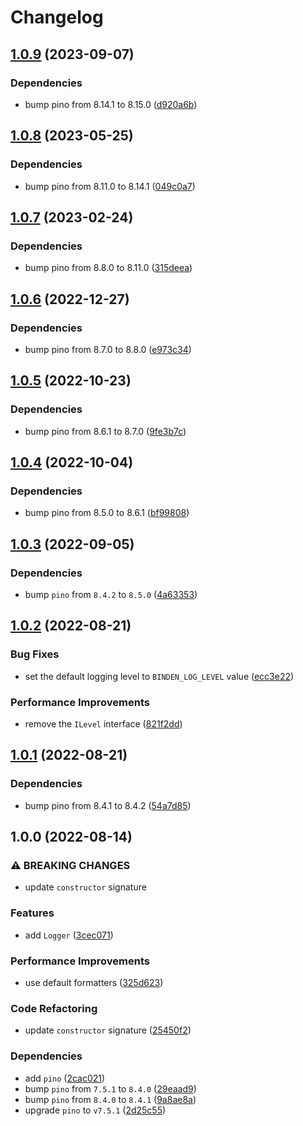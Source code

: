 # Changelog

## [1.0.9](https://github.com/binden-js/logger/compare/v1.0.8...v1.0.9) (2023-09-07)

### Dependencies

- bump pino from 8.14.1 to 8.15.0 ([d920a6b](https://github.com/binden-js/logger/commit/d920a6bb9a6b6cbef4220ffce4ca708ba6f50de8))

## [1.0.8](https://github.com/binden-js/logger/compare/v1.0.7...v1.0.8) (2023-05-25)

### Dependencies

- bump pino from 8.11.0 to 8.14.1 ([049c0a7](https://github.com/binden-js/logger/commit/049c0a713ef78ab86186bc870b32e1fba79f0f36))

## [1.0.7](https://github.com/binden-js/logger/compare/v1.0.6...v1.0.7) (2023-02-24)

### Dependencies

- bump pino from 8.8.0 to 8.11.0 ([315deea](https://github.com/binden-js/logger/commit/315deea01460b6ad1a563832d221a0b0bc50d195))

## [1.0.6](https://github.com/binden-js/logger/compare/v1.0.5...v1.0.6) (2022-12-27)

### Dependencies

- bump pino from 8.7.0 to 8.8.0 ([e973c34](https://github.com/binden-js/logger/commit/e973c3494731d2bc407db1af31b33c9803cc8453))

## [1.0.5](https://github.com/binden-js/logger/compare/v1.0.4...v1.0.5) (2022-10-23)

### Dependencies

- bump pino from 8.6.1 to 8.7.0 ([9fe3b7c](https://github.com/binden-js/logger/commit/9fe3b7c59eb4dcb7622a738677577ad1da9aac34))

## [1.0.4](https://github.com/binden-js/logger/compare/v1.0.3...v1.0.4) (2022-10-04)

### Dependencies

- bump pino from 8.5.0 to 8.6.1 ([bf99808](https://github.com/binden-js/logger/commit/bf9980849016ba30310a324daddbd619d1a85287))

## [1.0.3](https://github.com/binden-js/logger/compare/v1.0.2...v1.0.3) (2022-09-05)

### Dependencies

- bump `pino` from `8.4.2` to `8.5.0` ([4a63353](https://github.com/binden-js/logger/commit/4a63353c4959db93a0658499a0fa11cb3471283f))

## [1.0.2](https://github.com/binden-js/logger/compare/v1.0.1...v1.0.2) (2022-08-21)

### Bug Fixes

- set the default logging level to `BINDEN_LOG_LEVEL` value ([ecc3e22](https://github.com/binden-js/logger/commit/ecc3e22fea74c2959d85386cd9489f5d6f847cde))

### Performance Improvements

- remove the `ILevel` interface ([821f2dd](https://github.com/binden-js/logger/commit/821f2dd89b5565f7fc7ed4cd03a019cc57889eb2))

## [1.0.1](https://github.com/binden-js/logger/compare/v1.0.0...v1.0.1) (2022-08-21)

### Dependencies

- bump pino from 8.4.1 to 8.4.2 ([54a7d85](https://github.com/binden-js/logger/commit/54a7d85a4a83bb89391a23861e92c107f1e5ad26))

## 1.0.0 (2022-08-14)

### ⚠ BREAKING CHANGES

- update `constructor` signature

### Features

- add `Logger` ([3cec071](https://github.com/binden-js/logger/commit/3cec071224127ba59caf3e86193477ea1fac0e06))

### Performance Improvements

- use default formatters ([325d623](https://github.com/binden-js/logger/commit/325d6238f98a3000d124ba6adf3c63b3063fc6ec))

### Code Refactoring

- update `constructor` signature ([25450f2](https://github.com/binden-js/logger/commit/25450f22e16233d7008b608ba6c489452bd2c0a8))

### Dependencies

- add `pino` ([2cac021](https://github.com/binden-js/logger/commit/2cac021111cbf7225eab4efe0b17ba39a877dfe9))
- bump `pino` from `7.5.1` to `8.4.0` ([29eaad9](https://github.com/binden-js/logger/commit/29eaad936ab79d4acc8acbcb0bed10096ac40571))
- bump `pino` from `8.4.0` to `8.4.1` ([9a8ae8a](https://github.com/binden-js/logger/commit/9a8ae8a1a75125b248d291571ce2ab8621871439))
- upgrade `pino` to `v7.5.1` ([2d25c55](https://github.com/binden-js/logger/commit/2d25c55dd37c71f55998807cb29c055015ad56d5))
